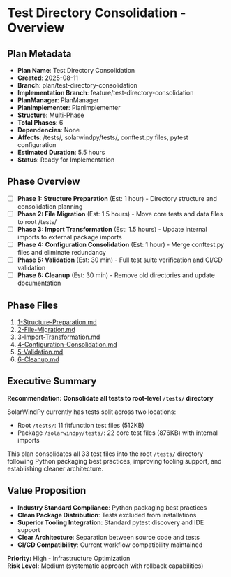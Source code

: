 # Test Directory Consolidation - Overview

## Plan Metadata
- **Plan Name**: Test Directory Consolidation
- **Created**: 2025-08-11  
- **Branch**: plan/test-directory-consolidation
- **Implementation Branch**: feature/test-directory-consolidation
- **PlanManager**: PlanManager
- **PlanImplementer**: PlanImplementer
- **Structure**: Multi-Phase
- **Total Phases**: 6
- **Dependencies**: None
- **Affects**: /tests/, solarwindpy/tests/, conftest.py files, pytest configuration
- **Estimated Duration**: 5.5 hours
- **Status**: Ready for Implementation

## Phase Overview
- [ ] **Phase 1: Structure Preparation** (Est: 1 hour) - Directory structure and consolidation planning
- [ ] **Phase 2: File Migration** (Est: 1.5 hours) - Move core tests and data files to root /tests/
- [ ] **Phase 3: Import Transformation** (Est: 1.5 hours) - Update internal imports to external package imports
- [ ] **Phase 4: Configuration Consolidation** (Est: 1 hour) - Merge conftest.py files and eliminate redundancy  
- [ ] **Phase 5: Validation** (Est: 30 min) - Full test suite verification and CI/CD validation
- [ ] **Phase 6: Cleanup** (Est: 30 min) - Remove old directories and update documentation

## Phase Files
1. [1-Structure-Preparation.md](./1-Structure-Preparation.md)
2. [2-File-Migration.md](./2-File-Migration.md)
3. [3-Import-Transformation.md](./3-Import-Transformation.md)
4. [4-Configuration-Consolidation.md](./4-Configuration-Consolidation.md)
5. [5-Validation.md](./5-Validation.md)
6. [6-Cleanup.md](./6-Cleanup.md)

## Executive Summary

**Recommendation: Consolidate all tests to root-level `/tests/` directory**

SolarWindPy currently has tests split across two locations:
- Root `/tests/`: 11 fitfunction test files (512KB) 
- Package `/solarwindpy/tests/`: 22 core test files (876KB) with internal imports

This plan consolidates all 33 test files into the root `/tests/` directory following Python packaging best practices, improving tooling support, and establishing cleaner architecture.

## Value Proposition
- **Industry Standard Compliance**: Python packaging best practices
- **Clean Package Distribution**: Tests excluded from installations
- **Superior Tooling Integration**: Standard pytest discovery and IDE support
- **Clear Architecture**: Separation between source code and tests
- **CI/CD Compatibility**: Current workflow compatibility maintained

**Priority:** High - Infrastructure Optimization  
**Risk Level:** Medium (systematic approach with rollback capabilities)